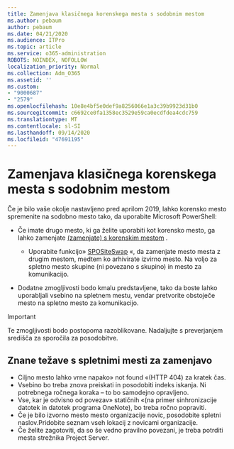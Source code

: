 ```yaml
---
title: Zamenjava klasičnega korenskega mesta s sodobnim mestom
ms.author: pebaum
author: pebaum
ms.date: 04/21/2020
ms.audience: ITPro
ms.topic: article
ms.service: o365-administration
ROBOTS: NOINDEX, NOFOLLOW
localization_priority: Normal
ms.collection: Adm_O365
ms.assetid: ''
ms.custom:
- "9000687"
- "2579"
ms.openlocfilehash: 10e8e4bf5e0def9a8256066e1a3c39b9923d31b0
ms.sourcegitcommit: c6692ce0fa1358ec3529e59ca0ecdfdea4cdc759
ms.translationtype: MT
ms.contentlocale: sl-SI
ms.lasthandoff: 09/14/2020
ms.locfileid: "47691195"
---
```

# <a name="swap-your-classic-root-site-with-a-modern-site"></a>Zamenjava klasičnega korenskega mesta s sodobnim mestom

Če je bilo vaše okolje nastavljeno pred aprilom 2019, lahko korensko mesto spremenite na sodobno mesto tako, da uporabite Microsoft PowerShell:

- Če imate drugo mesto, ki ga želite uporabiti kot korensko mesto, ga lahko zamenjate [(zamenjate) s korenskim mestom](https://docs.microsoft.com/sharepoint/modern-root-site) . 
    - Uporabite funkcijo» [SPOSiteSwap](https://docs.microsoft.com/powershell/module/sharepoint-online/invoke-spositeswap?view=sharepoint-ps) «, da zamenjate mesto mesta z drugim mestom, medtem ko arhivirate izvirno mesto. Na voljo za spletno mesto skupine (ni povezano s skupino) in mesto za komunikacijo. 

- Dodatne zmogljivosti bodo kmalu predstavljene, tako da boste lahko uporabljali vsebino na spletnem mestu, vendar pretvorite obstoječe mesto na spletno mesto za komunikacijo. 
>[!Important]
>Te zmogljivosti bodo postopoma razoblikovane. Nadaljujte s preverjanjem središča za sporočila za posodobitve. 

## <a name="known-issues-with-swapping-sites"></a>Znane težave s spletnimi mesti za zamenjavo

- Ciljno mesto lahko vrne napako» not found «(HTTP 404) za kratek čas.
- Vsebino bo treba znova preiskati in posodobiti indeks iskanja. Ni potrebnega ročnega koraka – to bo samodejno opravljeno.
- Vse, kar je odvisno od povezav» statičnih «(na primer sinhronizacije datotek in datotek programa OneNote), bo treba ročno popraviti.
- Če je bilo izvorno mesto mesto organizacije novic, posodobite spletni naslov.Pridobite seznam vseh lokacij z novicami organizacije.
- Če želite zagotoviti, da so še vedno pravilno povezani, je treba potrditi mesta strežnika Project Server.
